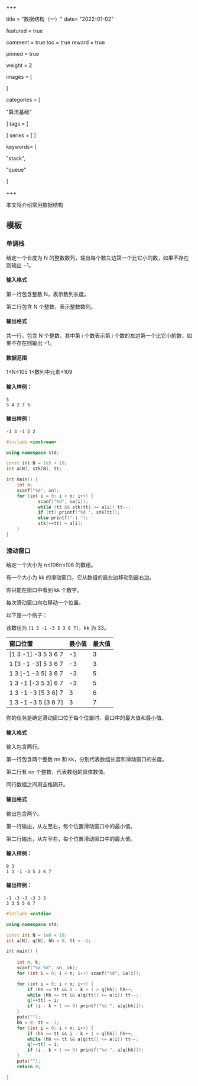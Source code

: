+++

title = "数据结构（一）"
date= "2022-01-02"

featured = true

comment = true
toc = true
reward = true

pinned = true

weight = 2

images = [

]

categories = [

  "算法基础"

]
tags = [

]
series = [
]

keywords= [

  "stack",

  "queue"

]

+++

本文将介绍常用数据结构

<!--more-->



## 模板





### 单调栈



给定一个长度为 N 的整数数列，输出每个数左边第一个比它小的数，如果不存在则输出 −1。

#### 输入格式

第一行包含整数 N，表示数列长度。

第二行包含 N 个整数，表示整数数列。

#### 输出格式

共一行，包含 N 个整数，其中第 i 个数表示第 i 个数的左边第一个比它小的数，如果不存在则输出 −1。

#### 数据范围

1≤N≤105
1≤数列中元素≤109

#### 输入样例：

```
5
3 4 2 7 5
```

#### 输出样例：

```
-1 3 -1 2 2
```



```cpp
#include <iostream>

using namespace std;

const int N = 1e5 + 10;
int a[N], stk[N], tt;

int main() {
    int n;
    scanf("%d", &n);
    for (int i = 0; i < n; i++) {
            scanf("%d", &a[i]);
            while (tt && stk[tt] >= a[i]) tt--;
            if (tt) printf("%d ", stk[tt]);
            else printf("-1 ");
            stk[++tt] = a[i];
    }
}
```







### 滑动窗口







给定一个大小为 n≤106n≤106 的数组。

有一个大小为 kk 的滑动窗口，它从数组的最左边移动到最右边。

你只能在窗口中看到 kk 个数字。

每次滑动窗口向右移动一个位置。

以下是一个例子：

该数组为 `[1 3 -1 -3 5 3 6 7]`，kk 为 33。

| 窗口位置            | 最小值 | 最大值 |
| :------------------ | :----- | :----- |
| [1 3 -1] -3 5 3 6 7 | -1     | 3      |
| 1 [3 -1 -3] 5 3 6 7 | -3     | 3      |
| 1 3 [-1 -3 5] 3 6 7 | -3     | 5      |
| 1 3 -1 [-3 5 3] 6 7 | -3     | 5      |
| 1 3 -1 -3 [5 3 6] 7 | 3      | 6      |
| 1 3 -1 -3 5 [3 6 7] | 3      | 7      |

你的任务是确定滑动窗口位于每个位置时，窗口中的最大值和最小值。

#### 输入格式

输入包含两行。

第一行包含两个整数 nn 和 kk，分别代表数组长度和滑动窗口的长度。

第二行有 nn 个整数，代表数组的具体数值。

同行数据之间用空格隔开。

#### 输出格式

输出包含两个。

第一行输出，从左至右，每个位置滑动窗口中的最小值。

第二行输出，从左至右，每个位置滑动窗口中的最大值。

#### 输入样例：

```
8 3
1 3 -1 -3 5 3 6 7
```

#### 输出样例：

```
-1 -3 -3 -3 3 3
3 3 5 5 6 7
```







```cpp
#include <cstdio>

using namespace std;

const int N = 1e6 + 10;
int a[N], q[N], hh = 0, tt = -1;

int main() {
    
    int n, k;
    scanf("%d %d", &n, &k);
    for (int i = 0; i < n; i++) scanf("%d", &a[i]);

    for (int i = 0; i < n; i++) {
        if (hh <= tt && i - k + 1 > q[hh]) hh++;
        while (hh <= tt && a[q[tt]] >= a[i]) tt--;
        q[++tt] = i;
        if (i - k + 1 >= 0) printf("%d ", a[q[hh]]);
    }
    puts("");
    hh = 0, tt = -1;
    for (int i = 0; i < n; i++) {
        if (hh <= tt && i - k + 1 > q[hh]) hh++;
        while (hh <= tt && a[q[tt]] <= a[i]) tt--;
        q[++tt] = i;
        if (i - k + 1 >= 0) printf("%d ", a[q[hh]]);
    }
    puts("");
    return 0;

}
```

